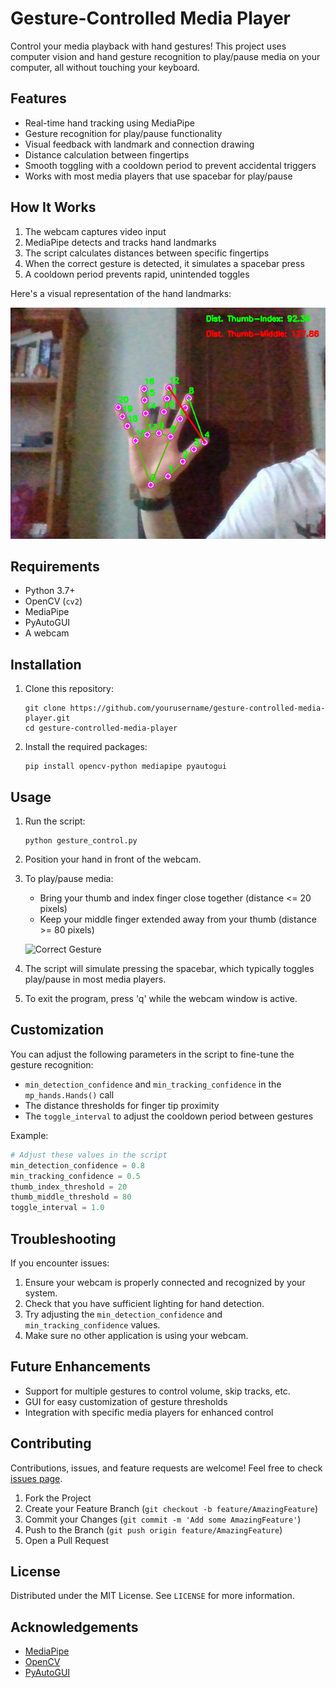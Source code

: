 # Gesture-Controlled Media Player

Control your media playback with hand gestures! This project uses computer vision and hand gesture recognition to play/pause media on your computer, all without touching your keyboard.



## Features

- Real-time hand tracking using MediaPipe
- Gesture recognition for play/pause functionality
- Visual feedback with landmark and connection drawing
- Distance calculation between fingertips
- Smooth toggling with a cooldown period to prevent accidental triggers
- Works with most media players that use spacebar for play/pause

## How It Works

1. The webcam captures video input
2. MediaPipe detects and tracks hand landmarks
3. The script calculates distances between specific fingertips
4. When the correct gesture is detected, it simulates a spacebar press
5. A cooldown period prevents rapid, unintended toggles

Here's a visual representation of the hand landmarks:

![Hand Landmarks](handGesture.png)

## Requirements

- Python 3.7+
- OpenCV (`cv2`)
- MediaPipe
- PyAutoGUI
- A webcam

## Installation

1. Clone this repository:
   ```
   git clone https://github.com/yourusername/gesture-controlled-media-player.git
   cd gesture-controlled-media-player
   ```

2. Install the required packages:
   ```
   pip install opencv-python mediapipe pyautogui
   ```

## Usage

1. Run the script:
   ```
   python gesture_control.py
   ```

2. Position your hand in front of the webcam.

3. To play/pause media:
   - Bring your thumb and index finger close together (distance <= 20 pixels)
   - Keep your middle finger extended away from your thumb (distance >= 80 pixels)

   ![Correct Gesture](https://api.placeholder.com/400x300?text=Correct+Gesture+Demonstration)

4. The script will simulate pressing the spacebar, which typically toggles play/pause in most media players.

5. To exit the program, press 'q' while the webcam window is active.


## Customization

You can adjust the following parameters in the script to fine-tune the gesture recognition:

- `min_detection_confidence` and `min_tracking_confidence` in the `mp_hands.Hands()` call
- The distance thresholds for finger tip proximity
- The `toggle_interval` to adjust the cooldown period between gestures

Example:

```python
# Adjust these values in the script
min_detection_confidence = 0.8
min_tracking_confidence = 0.5
thumb_index_threshold = 20
thumb_middle_threshold = 80
toggle_interval = 1.0
```

## Troubleshooting

If you encounter issues:

1. Ensure your webcam is properly connected and recognized by your system.
2. Check that you have sufficient lighting for hand detection.
3. Try adjusting the `min_detection_confidence` and `min_tracking_confidence` values.
4. Make sure no other application is using your webcam.

## Future Enhancements

- Support for multiple gestures to control volume, skip tracks, etc.
- GUI for easy customization of gesture thresholds
- Integration with specific media players for enhanced control

## Contributing

Contributions, issues, and feature requests are welcome! Feel free to check [issues page](https://github.com/yourusername/gesture-controlled-media-player/issues).

1. Fork the Project
2. Create your Feature Branch (`git checkout -b feature/AmazingFeature`)
3. Commit your Changes (`git commit -m 'Add some AmazingFeature'`)
4. Push to the Branch (`git push origin feature/AmazingFeature`)
5. Open a Pull Request

## License

Distributed under the MIT License. See `LICENSE` for more information.

## Acknowledgements

- [MediaPipe](https://mediapipe.dev/)
- [OpenCV](https://opencv.org/)
- [PyAutoGUI](https://pyautogui.readthedocs.io/)

